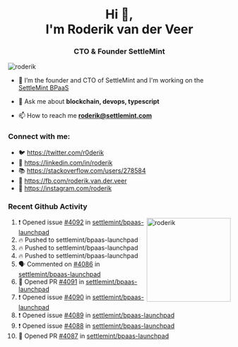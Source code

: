 <h1 align="center">Hi 👋,<br/> I'm Roderik van der Veer</h1>
<h3 align="center">CTO & Founder SettleMint</h3>

<p align="left"> <img src="https://komarev.com/ghpvc/?username=roderik" alt="roderik" /> </p>

- 🔭 I’m the founder and CTO of SettleMint and I'm working on the [SettleMint BPaaS](https://settlemint.com)

- 💬 Ask me about **blockchain, devops, typescript**

- 📫 How to reach me **roderik@settlemint.com**



### Connect with me:

- 🐦 https://twitter.com/r0derik
- 🏢 https://linkedin.com/in/roderik
- 📚 https://stackoverflow.com/users/278584
- 🙊 https://fb.com/roderik.van.der.veer
- 📸 https://instagram.com/roderik

### Recent Github Activity
<img src="https://github-readme-stats.vercel.app/api?username=roderik&show_icons=true&count_private=true" alt="roderik" align="right" height="190" />

<!--START_SECTION:activity-->
1. ❗️ Opened issue [#4092](https://github.com/settlemint/bpaas-launchpad/issues/4092) in [settlemint/bpaas-launchpad](https://github.com/settlemint/bpaas-launchpad)
2. 🔥 Pushed to settlemint/bpaas-launchpad
3. 🔥 Pushed to settlemint/bpaas-launchpad
4. 🔥 Pushed to settlemint/bpaas-launchpad
5. 🗣 Commented on [#4086](https://github.com/settlemint/bpaas-launchpad/issues/4086) in [settlemint/bpaas-launchpad](https://github.com/settlemint/bpaas-launchpad)
6. 💪 Opened PR [#4091](https://github.com/settlemint/bpaas-launchpad/pull/4091) in [settlemint/bpaas-launchpad](https://github.com/settlemint/bpaas-launchpad)
7. ❗️ Opened issue [#4090](https://github.com/settlemint/bpaas-launchpad/issues/4090) in [settlemint/bpaas-launchpad](https://github.com/settlemint/bpaas-launchpad)
8. ❗️ Opened issue [#4089](https://github.com/settlemint/bpaas-launchpad/issues/4089) in [settlemint/bpaas-launchpad](https://github.com/settlemint/bpaas-launchpad)
9. ❗️ Opened issue [#4088](https://github.com/settlemint/bpaas-launchpad/issues/4088) in [settlemint/bpaas-launchpad](https://github.com/settlemint/bpaas-launchpad)
10. 💪 Opened PR [#4087](https://github.com/settlemint/bpaas-launchpad/pull/4087) in [settlemint/bpaas-launchpad](https://github.com/settlemint/bpaas-launchpad)
<!--END_SECTION:activity-->